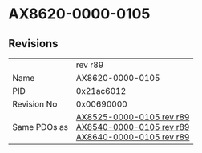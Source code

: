 # AX8620-0000-0105

## Revisions
<table>
<tr>
<td></td>
<td>rev r89</td>
</tr>
<tr>
<td>Name</td>
<td>AX8620-0000-0105</td>
</tr>
<tr>
<td>PID</td>
<td>0x21ac6012</td>
</tr>
<tr>
<td>Revision No</td>
<td>0x00690000</td>
</tr>
<tr>
<td>Same PDOs as</td>
<td><a href="AX8525-0000-0105.md">AX8525-0000-0105 rev r89</a><br/><a href="AX8540-0000-0105.md">AX8540-0000-0105 rev r89</a><br/><a href="AX8640-0000-0105.md">AX8640-0000-0105 rev r89</a></td>
</tr>
</table>
